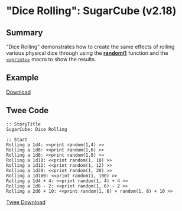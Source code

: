 # "Dice Rolling": SugarCube (v2.18)

## Summary

"Dice Rolling" demonstrates how to create the same effects of rolling various physical dice through using the **[random()](http://www.motoslave.net/sugarcube/2/docs/functions.html#random)** function and the [`<<print>>`](http://www.motoslave.net/sugarcube/2/docs/macros.html#macros-print) macro to show the results.

## Example

[Download](sugarcube_dicerolling_example.html)

## Twee Code

```twee
:: StoryTitle
SugarCube: Dice Rolling

:: Start
Rolling a 1d4: <<print random(1,4) >>
Rolling a 1d6: <<print random(1,6) >>
Rolling a 1d8: <<print random(1,8) >>
Rolling a 1d10: <<print random(1, 10) >>
Rolling a 1d12: <<print random(1, 12) >>
Rolling a 1d20: <<print random(1, 20) >>
Rolling a 1d100: <<print random(1, 100) >>
Rolling a 1d4 + 4: <<print random(1, 4) + 4 >>
Rolling a 1d6 - 2: <<print random(1, 6) - 2 >>
Rolling a 2d6 + 10: <<print random(1, 6) + random(1, 6) + 10 >>
```

[Twee Download](sugarcube_dicerolling_twee.txt)
